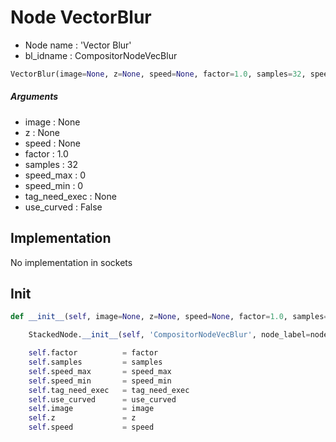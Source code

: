 # Node VectorBlur

- Node name : 'Vector Blur'
- bl_idname : CompositorNodeVecBlur


``` python
VectorBlur(image=None, z=None, speed=None, factor=1.0, samples=32, speed_max=0, speed_min=0, tag_need_exec=None, use_curved=False, node_label=None, node_color=None)
```
##### Arguments

- image : None
- z : None
- speed : None
- factor : 1.0
- samples : 32
- speed_max : 0
- speed_min : 0
- tag_need_exec : None
- use_curved : False

## Implementation

No implementation in sockets

## Init

``` python
def __init__(self, image=None, z=None, speed=None, factor=1.0, samples=32, speed_max=0, speed_min=0, tag_need_exec=None, use_curved=False, node_label=None, node_color=None):

    StackedNode.__init__(self, 'CompositorNodeVecBlur', node_label=node_label, node_color=node_color)

    self.factor          = factor
    self.samples         = samples
    self.speed_max       = speed_max
    self.speed_min       = speed_min
    self.tag_need_exec   = tag_need_exec
    self.use_curved      = use_curved
    self.image           = image
    self.z               = z
    self.speed           = speed
```
